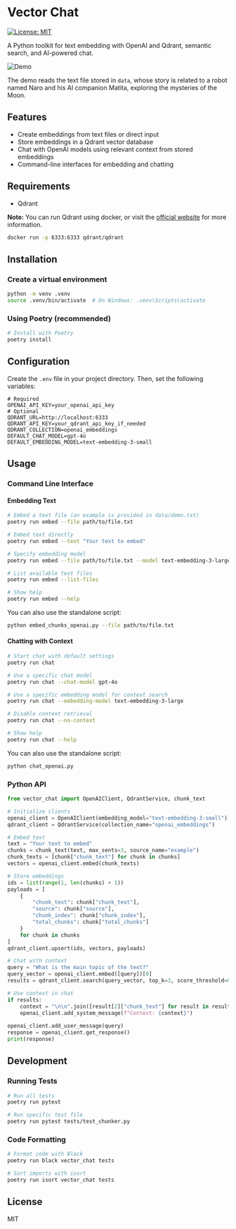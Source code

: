 # Vector Chat

[![License: MIT](https://img.shields.io/badge/License-MIT-yellow.svg)](https://opensource.org/licenses/MIT)

A Python toolkit for text embedding with OpenAI and Qdrant, semantic search, and AI-powered chat.

![Demo](data/demo.gif)

The demo reads the text file stored in `data`, whose story is related to a robot named Naro and his AI companion Matita, 
exploring the mysteries of the Moon.

## Features

- Create embeddings from text files or direct input
- Store embeddings in a Qdrant vector database
- Chat with OpenAI models using relevant context from stored embeddings
- Command-line interfaces for embedding and chatting

## Requirements

- Qdrant 

**Note:** You can run Qdrant using docker, or visit the [official website](https://qdrant.tech/) for more information.
```bash
docker run -p 6333:6333 qdrant/qdrant
```

## Installation

### Create a virtual environment

```bash
python -m venv .venv
source .venv/bin/activate  # On Windows: .venv\Scripts\activate
```


### Using Poetry (recommended)

```bash
# Install with Poetry
poetry install
```

## Configuration

Create the `.env` file in your project directory. Then, set the following variables:

```
# Required
OPENAI_API_KEY=your_openai_api_key
# Optional
QDRANT_URL=http://localhost:6333
QDRANT_API_KEY=your_qdrant_api_key_if_needed
QDRANT_COLLECTION=openai_embeddings
DEFAULT_CHAT_MODEL=gpt-4o
DEFAULT_EMBEDDING_MODEL=text-embedding-3-small
```

## Usage

### Command Line Interface

#### Embedding Text

```bash
# Embed a text file (an example is provided in data/demo.txt)
poetry run embed --file path/to/file.txt

# Embed text directly
poetry run embed --text "Your text to embed"

# Specify embedding model
poetry run embed --file path/to/file.txt --model text-embedding-3-large

# List available text files
poetry run embed --list-files

# Show help
poetry run embed --help
```

You can also use the standalone script:

```bash
python embed_chunks_openai.py --file path/to/file.txt
```

#### Chatting with Context

```bash
# Start chat with default settings
poetry run chat

# Use a specific chat model
poetry run chat --chat-model gpt-4o

# Use a specific embedding model for context search
poetry run chat --embedding-model text-embedding-3-large

# Disable context retrieval
poetry run chat --no-context

# Show help
poetry run chat --help
```

You can also use the standalone script:

```bash
python chat_openai.py
```

### Python API

```python
from vector_chat import OpenAIClient, QdrantService, chunk_text

# Initialize clients
openai_client = OpenAIClient(embedding_model="text-embedding-3-small")
qdrant_client = QdrantService(collection_name="openai_embeddings")

# Embed text
text = "Your text to embed"
chunks = chunk_text(text, max_sents=3, source_name="example")
chunk_texts = [chunk["chunk_text"] for chunk in chunks]
vectors = openai_client.embed(chunk_texts)

# Store embeddings
ids = list(range(1, len(chunks) + 1))
payloads = [
    {
        "chunk_text": chunk["chunk_text"],
        "source": chunk["source"],
        "chunk_index": chunk["chunk_index"],
        "total_chunks": chunk["total_chunks"]
    }
    for chunk in chunks
]
qdrant_client.upsert(ids, vectors, payloads)

# Chat with context
query = "What is the main topic of the text?"
query_vector = openai_client.embed([query])[0]
results = qdrant_client.search(query_vector, top_k=3, score_threshold=0.3)

# Use context in chat
if results:
    context = "\n\n".join([result[2]["chunk_text"] for result in results])
    openai_client.add_system_message(f"Context: {context}")
    
openai_client.add_user_message(query)
response = openai_client.get_response()
print(response)
```

## Development

### Running Tests

```bash
# Run all tests
poetry run pytest

# Run specific test file
poetry run pytest tests/test_chunker.py
```

### Code Formatting

```bash
# Format code with Black
poetry run black vector_chat tests

# Sort imports with isort
poetry run isort vector_chat tests
```

## License

MIT 